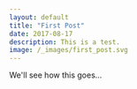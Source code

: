 ```yaml
---
layout: default
title: "First Post"
date: 2017-08-17
description: This is a test.
image: /_images/first_post.svg
---
```


We'll see how this goes...
